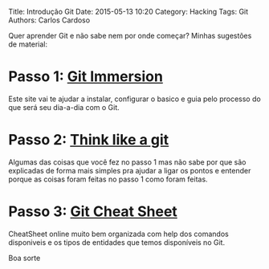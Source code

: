Title: Introdução Git
Date: 2015-05-13 10:20
Category: Hacking
Tags: Git
Authors: Carlos Cardoso

Quer aprender Git e não sabe nem por onde começar?
Minhas sugestões de material:

Passo 1: [Git Immersion](http://gitimmersion.com/)
==================================================
Este site vai te ajudar a instalar, configurar o basico e guia pelo processo do que será seu dia-a-dia com o Git.

Passo 2: [Think like a git](http://think-like-a-git.net/)
=========================================================
Algumas das coisas que você fez no passo 1 mas não sabe por que são explicadas de forma mais simples pra ajudar a ligar os pontos e entender porque as coisas foram feitas no passo 1 como foram feitas.

Passo 3: [Git Cheat Sheet](http://ndpsoftware.com/git-cheatsheet.html)
======================================================================
CheatSheet online muito bem organizada com help dos comandos disponiveis e os tipos de entidades que temos disponíveis no Git.

Boa sorte
